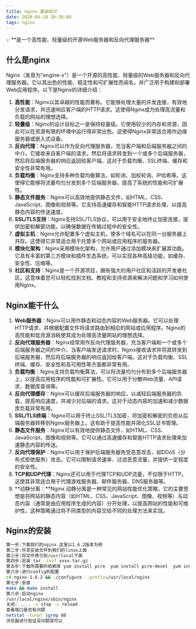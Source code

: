 ```yaml
---
title: nginx 基础知识
date: 2020-04-10 20:30:00
tags: nginx
---
```

<aside>
💡 **是一个高性能、轻量级的开源Web服务器和反向代理服务器**

</aside>

## 什么是nginx

Nginx（发音为"engine-x"）是一个开源的高性能、轻量级的Web服务器和反向代理服务器。它以其出色的性能、稳定性和可扩展性而闻名，并广泛用于构建和部署Web应用程序。以下是Nginx的详细介绍：

1. **高性能**：Nginx以其卓越的性能而著称。它能够处理大量的并发连接，有效地分发请求，并迅速响应客户端的HTTP请求。这使得Nginx成为处理高流量和负载的网站的理想选择。
2. **轻量级**：Nginx的设计目标之一是保持轻量级。它使用较少的内存和资源，因此可以在资源有限的环境中运行得非常出色。这使得Nginx非常适合用作边缘服务器或嵌入式设备。
3. **反向代理**：Nginx可以作为反向代理服务器，充当客户端和后端服务器之间的中介。它接收来自客户端的请求，然后将请求转发到一个或多个后端服务器，然后将后端服务器的响应返回给客户端。这对于负载均衡、SSL终端、缓存和安全性非常有用。
4. **负载均衡**：Nginx支持多种负载均衡算法，如轮询、加权轮询、IP哈希等。这使得它能够将流量均匀分发到多个后端服务器，提高了系统的性能和可扩展性。
5. **静态文件服务**：Nginx可以高效地提供静态文件，如HTML、CSS、JavaScript、图像和视频等。它支持高速缓存和智能HTTP请求处理，以提高静态内容的传送速度。
6. **SSL/TLS支持**：Nginx支持SSL/TLS协议，可以用于安全地终止加密连接，提供加密和解密功能，以确保数据在传输过程中的安全性。
7. **虚拟主机**：Nginx允许配置多个虚拟主机，使多个域名可以在同一台服务器上共存。这使得它非常适合用于托管多个网站或应用程序的服务器。
8. **模块化架构**：Nginx采用模块化架构，允许用户通过添加模块来扩展其功能。它具有丰富的第三方模块和插件生态系统，可以实现各种高级功能，如缓存、安全性、压缩等。
9. **社区和支持**：Nginx是一个开源项目，拥有强大的用户社区和活跃的开发者社区。这意味着您可以轻松找到文档、教程和支持资源来解决问题和学习如何使用Nginx。

## **Nginx能干什么**

1. **Web服务器**：Nginx可以用作静态和动态内容的Web服务器。它可以处理HTTP请求，并根据配置文件将请求路由到相应的网站或应用程序。Nginx的高性能和低资源消耗使其成为处理高流量网站的理想选择。
2. **反向代理服务器**：Nginx经常用作反向代理服务器，充当客户端和一个或多个后端服务器之间的中介。当客户端发送请求时，Nginx接收请求并将其转发到后端服务器，然后将后端服务器的响应返回给客户端。这对于负载均衡、SSL终端、缓存、安全性和高可用性等方面都非常有用。
3. **负载均衡**：Nginx支持负载均衡算法，可以将流量均匀分布到多个后端服务器上，以提高应用程序的性能和可扩展性。它可以用于分散Web流量、API请求、数据库查询等。
4. **反向代理缓存**：Nginx可以缓存后端服务器的响应，以减轻后端服务器的负载，提高响应速度，并减少对后端的请求。这对于动态内容的加速和减少数据库负载非常有用。
5. **SSL/TLS终端**：Nginx可以用于终止SSL/TLS加密，将加密和解密的负担从后端服务器转移到Nginx服务器上。这有助于提高性能并简化SSL证书管理。
6. **静态文件服务**：Nginx可以有效地提供静态文件，如HTML、CSS、JavaScript、图像和视频等。它可以通过高速缓存和智能HTTP请求处理来加速静态内容的传送。
7. **反向代理保护**：Nginx可以用于保护后端服务器免受恶意攻击，如DDoS（分布式拒绝服务）攻击。它可以限制请求速率、过滤恶意流量，并提供一定程度的安全性。
8. **TCP和UDP代理**：Nginx还可以用于代理TCP和UDP流量，不仅限于HTTP。这使其非常适合用于代理游戏服务器、邮件服务器、DNS服务器等。
9. **动静分离：**Nginx 动静分离是一种常见的网站性能优化策略，它的主要思想是将网站的静态内容（如HTML、CSS、JavaScript、图像、视频等）与动态内容（通常是由应用程序生成的内容）分开处理，以提高网站的性能和可维护性。这种策略通过将不同类型的内容交给不同的处理方法来实现。

## Nginx的安装

```bash
第一步:下载我们的nginx 这里以1.6.2版本为例
第二步:共享安装文件到我们的linux上面
第三步:将文件拷贝到/usr/local下面
第四步:安装 tar -zxvf xxxx.tar.gz
第五步:下载所需要的依赖库 yum install pcre  yum install pcre-devel  yum install zlib   yum install zlib-devel
第六步:进行config的配置
cd nginx-1.6.2 && ./configure --prefix=/usr/local/nginx
第七步:安装
make && make install
第八步:启动nginx
/usr/local/nginx/sbin/nginx
关闭: .... -s stop -s reload
查看端口是否有问题
netstat -tunpl |grep 80
浏览器进行验证没问题就可以

```